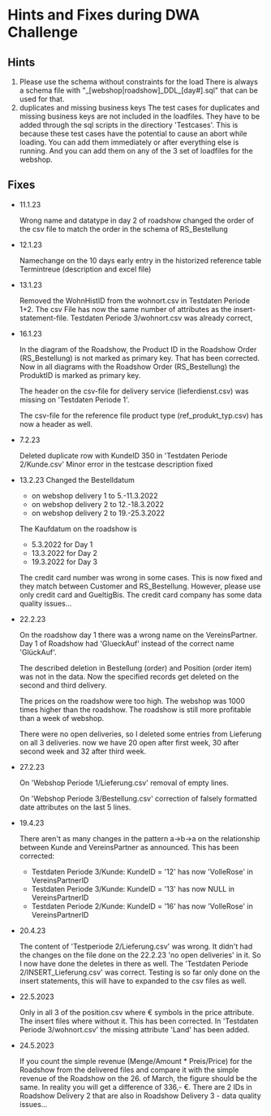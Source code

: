 # Hints and Fixes during DWA Challenge



## Hints

1. Please use the schema without constraints for the load
   There is always a  schema file with "&#95;[webshop|roadshow]&#95;DDL&#95;[day#].sql" that can be used for that.
2. duplicates and missing business keys
   The test cases for duplicates and missing business keys are not included in the loadfiles. They have to be added through the sql scripts in the directiory 'Testcases'. This is because these test cases have the potential to cause an abort while loading.
   You can add them immediately or after everything else is running. And you can add them on any of the 3 set of loadfiles for the webshop. 





## Fixes

- 11.1.23

  Wrong name and datatype in day 2 of roadshow
  changed the order of the csv file to match the order in the schema of RS_Bestellung

  

- 12.1.23

  Namechange on the 10 days early entry in the historized reference table Termintreue (description and excel file)

  

- 13.1.23

  Removed the WohnHistID from the wohnort.csv in Testdaten Periode 1+2. The csv File has now the same number of attributes as the insert-statement-file. Testdaten Periode 3/wohnort.csv was already correct,

  

- 16.1.23

  In the diagram of the Roadshow, the Product ID in the Roadshow Order (RS_Bestellung) is not marked as primary key. That has been corrected. Now in all diagrams with the Roadshow Order (RS_Bestellung) the ProduktID is marked as primary key.

  The header on the csv-file for delivery service (lieferdienst.csv) was missing on 'Testdaten Periode 1'.

  The csv-file for the reference file product type (ref_produkt_typ.csv) has now a header as well.

  

- 7.2.23

  Deleted duplicate row with KundeID 350 in 'Testdaten Periode 2/Kunde.csv'
  Minor error in the testcase description fixed

  

- 13.2.23
  Changed the Bestelldatum 

  - on webshop delivery 1 to 5.-11.3.2022
  - on webshop delivery 2 to 12.-18.3.2022
  - on webshop delivery 2 to 19.-25.3.2022

  The Kaufdatum on the roadshow is

  - 5.3.2022 for Day 1
  - 13.3.2022 for Day 2
  - 19.3.2022 for Day 3

  The credit card number was wrong in some cases. This is now fixed and they match between Customer and RS_Bestellung. However, please use only credit card and GueltigBis. The credit card company has some data quality issues...

  

- 22.2.23

  On the roadshow day 1 there was     a wrong name on the VereinsPartner. Day 1 of Roadshow had 'GlueckAuf' instead of the correct name 'GlückAuf'.

  The described deletion in Bestellung (order) and Position (order item) was not in the data. Now the specified records get deleted on the second and third delivery.

  The prices on the roadshow were too high. The webshop was 1000 times higher than the roadshow. The roadshow is still more profitable than a week of webshop.

  There were no open deliveries, so I deleted some entries from Lieferung on all 3 deliveries. now we have 20 open after first week, 30 after second week and 32 after third week.

  

- 27.2.23

  On 'Webshop Periode 1/Lieferung.csv' removal of empty lines.

  On 'Webshop Periode 3/Bestellung.csv' correction of falsely formatted date attributes on the last 5 lines.

  

- 19.4.23

  There aren't as many changes in the pattern a->b->a on the relationship between Kunde and VereinsPartner as announced. This has been corrected:

  - Testdaten Periode 3/Kunde: KundeID = '12' has now 'VolleRose' in VereinsPartnerID
  - Testdaten Periode 3/Kunde: KundeID = '13' has now NULL in VereinsPartnerID
  - Testdaten Periode 2/Kunde: KundeID = '16' has now 'VolleRose' in VereinsPartnerID

  

- 20.4.23

  The content of 'Testperiode 2/Lieferung.csv' was wrong. It didn't had the changes on the file done on the 22.2.23 'no open deliveries' in it. So I now have done the deletes in there as well.
  The 'Testdaten Periode 2/INSERT_Lieferung.csv' was correct. Testing is so far only done on the insert statements, this will have to expanded to the csv files as well.

  

- 22.5.2023

  Only in all 3 of the position.csv where € symbols in the price attribute. The insert files where without it. This has been corrected. In 'Testdaten Periode 3/wohnort.csv' the missing attribute 'Land' has been added.

  

- 24.5.2023

  If you count the simple revenue (Menge/Amount * Preis/Price) for the Roadshow from the delivered files and compare it with the simple revenue of the Roadshow on the 26. of March, the figure should be the same. In reality you will get a difference of 336,- €.
  There are 2 IDs in Roadshow Delivery 2 that are also in Roadshow Delivery 3 - data quality issues...
